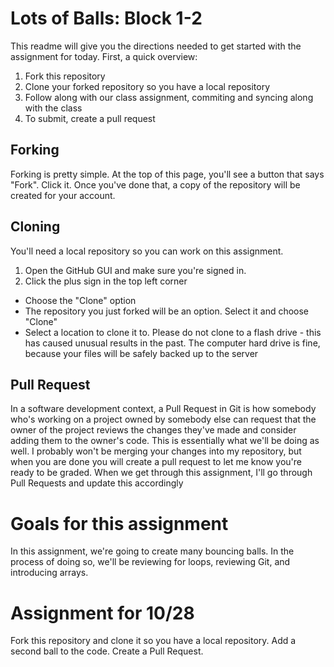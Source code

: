 # Lots of Balls: Block 1-2

This readme will give you the directions needed to get started with the assignment for today.
First, a quick overview:
 1. Fork this repository
 2. Clone your forked repository so you have a local repository
 3. Follow along with our class assignment, commiting and syncing along with the class
 4. To submit, create a pull request

## Forking
Forking is pretty simple. At the top of this page, you'll see a button that says "Fork". Click it. Once you've done that, a copy of the repository will be created for your account.

## Cloning
You'll need a local repository so you can work on this assignment.
 1. Open the GitHub GUI and make sure you're signed in.
 2. Click the plus sign in the top left corner
  * Choose the "Clone" option
  * The repository you just forked will be an option. Select it and choose "Clone"
  * Select a location to clone it to. Please do not clone to a flash drive - this has caused unusual results in the past. The computer hard drive is fine, because your files will be safely backed up to the server

## Pull Request
In a software development context, a Pull Request in Git is how somebody who's working on a project owned by somebody else can request that the owner of the project reviews the changes they've made and consider adding them to the owner's code. This is essentially what we'll be doing as well. I probably won't be merging your changes into my repository, but when you are done you will create a pull request to let me know you're ready to be graded. When we get through this assignment, I'll go through Pull Requests and update this accordingly

# Goals for this assignment
In this assignment, we're going to create many bouncing balls. In the process of doing so, we'll be reviewing for loops, reviewing Git, and introducing arrays.

# Assignment for 10/28
Fork this repository and clone it so you have a local repository. Add a second ball to the code. Create a Pull Request.
